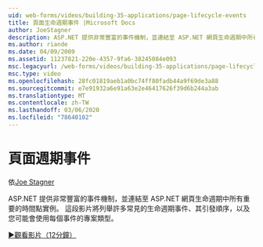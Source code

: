```yaml
---
uid: web-forms/videos/building-35-applications/page-lifecycle-events
title: 頁面生命週期事件 |Microsoft Docs
author: JoeStagner
description: ASP.NET 提供非常豐富的事件機制，並連結至 ASP.NET 網頁生命週期中所有重要的時間點實例。 這部影片將列舉 。
ms.author: riande
ms.date: 04/09/2009
ms.assetid: 11237821-220e-4357-9fa6-38245084e093
msc.legacyurl: /web-forms/videos/building-35-applications/page-lifecycle-events
msc.type: video
ms.openlocfilehash: 28fc01819aeb1a0bc74ff80fadb44a9f69de3a88
ms.sourcegitcommit: e7e91932a6e91a63e2e46417626f39d6b244a3ab
ms.translationtype: MT
ms.contentlocale: zh-TW
ms.lasthandoff: 03/06/2020
ms.locfileid: "78640102"
---
```

# <a name="page-lifecycle-events"></a>頁面週期事件

依[Joe Stagner](https://github.com/JoeStagner)

ASP.NET 提供非常豐富的事件機制，並連結至 ASP.NET 網頁生命週期中所有重要的時間點實例。 這段影片將列舉許多常見的生命週期事件、其引發順序，以及您可能會使用每個事件的專案類型。

[&#9654;觀看影片（12分鐘）](https://channel9.msdn.com/Blogs/ASP-NET-Site-Videos/page-lifecycle-events)
